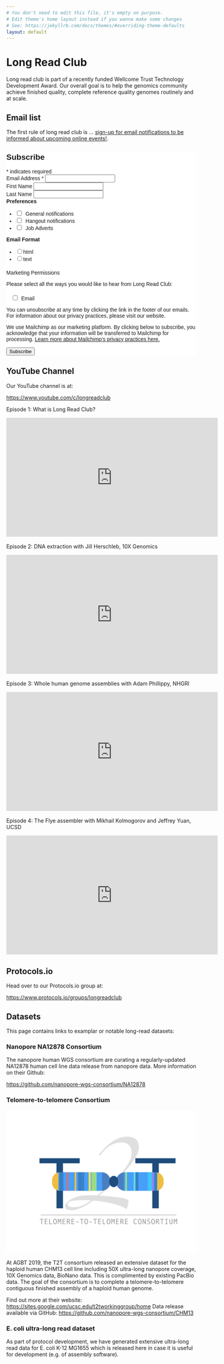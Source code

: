 ```yaml
---
# You don't need to edit this file, it's empty on purpose.
# Edit theme's home layout instead if you wanna make some changes
# See: https://jekyllrb.com/docs/themes/#overriding-theme-defaults
layout: default
---
```


# Long Read Club

Long read club is part of a recently funded Wellcome Trust Technology Development Award. Our overall goal is to help the genomics community achieve finished quality, complete reference quality genomes routinely and at scale.

## Email list

The first rule of long read club is ... <a href="http://eepurl.com/go5sFf">sign-up for email notifications to be informed about upcoming online events!</a>. 

<!-- Begin Mailchimp Signup Form -->
<link href="//cdn-images.mailchimp.com/embedcode/classic-10_7.css" rel="stylesheet" type="text/css">
<style type="text/css">
	#mc_embed_signup{background:#fff; clear:left; font:14px Helvetica,Arial,sans-serif; }
	/* Add your own Mailchimp form style overrides in your site stylesheet or in this style block.
	   We recommend moving this block and the preceding CSS link to the HEAD of your HTML file. */
</style>
<style type="text/css">
	#mc-embedded-subscribe-form input[type=checkbox]{display: inline; width: auto;margin-right: 10px;}
	#mergeRow-gdpr {margin-top: 20px;}
	#mergeRow-gdpr fieldset label {font-weight: normal;}
	#mc-embedded-subscribe-form .mc_fieldset{border:none;min-height: 0px;padding-bottom:0px;}
</style>
<div id="mc_embed_signup">
<form action="https://bham.us20.list-manage.com/subscribe/post?u=4ae68d1d9a5b44fdc7580a367&amp;id=4fac82bdc8" method="post" id="mc-embedded-subscribe-form" name="mc-embedded-subscribe-form" class="validate" target="_blank" novalidate>
    <div id="mc_embed_signup_scroll">
	<h2>Subscribe</h2>
<div class="indicates-required"><span class="asterisk">*</span> indicates required</div>
<div class="mc-field-group">
	<label for="mce-EMAIL">Email Address  <span class="asterisk">*</span>
</label>
	<input type="email" value="" name="EMAIL" class="required email" id="mce-EMAIL">
</div>
<div class="mc-field-group">
	<label for="mce-FNAME">First Name </label>
	<input type="text" value="" name="FNAME" class="" id="mce-FNAME">
</div>
<div class="mc-field-group">
	<label for="mce-LNAME">Last Name </label>
	<input type="text" value="" name="LNAME" class="" id="mce-LNAME">
</div>
<div class="mc-field-group input-group">
    <strong>Preferences </strong>
    <ul><li><input type="checkbox" value="1" name="group[1433][1]" id="mce-group[1433]-1433-0"><label for="mce-group[1433]-1433-0">General notifications</label></li>
<li><input type="checkbox" value="2" name="group[1433][2]" id="mce-group[1433]-1433-1"><label for="mce-group[1433]-1433-1">Hangout notifications</label></li>
<li><input type="checkbox" value="4" name="group[1433][4]" id="mce-group[1433]-1433-2"><label for="mce-group[1433]-1433-2">Job Adverts</label></li>
</ul>
</div>
<div class="mc-field-group input-group">
    <strong>Email Format </strong>
    <ul><li><input type="radio" value="html" name="EMAILTYPE" id="mce-EMAILTYPE-0"><label for="mce-EMAILTYPE-0">html</label></li>
<li><input type="radio" value="text" name="EMAILTYPE" id="mce-EMAILTYPE-1"><label for="mce-EMAILTYPE-1">text</label></li>
</ul>
</div>
<div id="mergeRow-gdpr" class="mergeRow gdpr-mergeRow content__gdprBlock mc-field-group">
    <div class="content__gdpr">
        <label>Marketing Permissions</label>
        <p>Please select all the ways you would like to hear from Long Read Club:</p>
        <fieldset class="mc_fieldset gdprRequired mc-field-group" name="interestgroup_field">
		<label class="checkbox subfield" for="gdpr_18617"><input type="checkbox" id="gdpr_18617" name="gdpr[18617]" value="Y" class="av-checkbox gdpr"><span>Email</span> </label>
        </fieldset>
        <p>You can unsubscribe at any time by clicking the link in the footer of our emails. For information about our privacy practices, please visit our website.</p>
    </div>
    <div class="content__gdprLegal">
        <p>We use Mailchimp as our marketing platform. By clicking below to subscribe, you acknowledge that your information will be transferred to Mailchimp for processing. <a href="https://mailchimp.com/legal/" target="_blank">Learn more about Mailchimp's privacy practices here.</a></p>
    </div>
</div>
	<div id="mce-responses" class="clear">
		<div class="response" id="mce-error-response" style="display:none"></div>
		<div class="response" id="mce-success-response" style="display:none"></div>
	</div>    <!-- real people should not fill this in and expect good things - do not remove this or risk form bot signups-->
    <div style="position: absolute; left: -5000px;" aria-hidden="true"><input type="text" name="b_4ae68d1d9a5b44fdc7580a367_4fac82bdc8" tabindex="-1" value=""></div>
    <div class="clear"><input type="submit" value="Subscribe" name="subscribe" id="mc-embedded-subscribe" class="button"></div>
    </div>
</form>
</div>
<script type='text/javascript' src='//s3.amazonaws.com/downloads.mailchimp.com/js/mc-validate.js'></script><script type='text/javascript'>(function($) {window.fnames = new Array(); window.ftypes = new Array();fnames[0]='EMAIL';ftypes[0]='email';fnames[1]='FNAME';ftypes[1]='text';fnames[2]='LNAME';ftypes[2]='text';fnames[3]='ADDRESS';ftypes[3]='address';fnames[4]='PHONE';ftypes[4]='phone';fnames[5]='BIRTHDAY';ftypes[5]='birthday';}(jQuery));var $mcj = jQuery.noConflict(true);</script>
<!--End mc_embed_signup-->

## YouTube Channel

Our YouTube channel is at:

<https://www.youtube.com/c/longreadclub>

Episode 1: What is Long Read Club?

<iframe width="560" height="315" src="https://www.youtube.com/embed/lNj98pbLPPA" frameborder="0" allow="accelerometer; autoplay; encrypted-media; gyroscope; picture-in-picture" allowfullscreen></iframe>

Episode 2: DNA extraction with Jill Herschleb, 10X Genomics

<iframe width="560" height="315" src="https://www.youtube.com/embed/GlbMKds2RNc" frameborder="0" allow="accelerometer; autoplay; encrypted-media; gyroscope; picture-in-picture" allowfullscreen></iframe>

Episode 3: Whole human genome assemblies with Adam Phillippy, NHGRI

<iframe width="560" height="315" src="https://www.youtube.com/embed/W73yA4nR_Ug" frameborder="0" allow="accelerometer; autoplay; encrypted-media; gyroscope; picture-in-picture" allowfullscreen></iframe>

Episode 4: The Flye assembler with Mikhail Kolmogorov and Jeffrey Yuan, UCSD

<iframe width="560" height="315" src="https://www.youtube.com/embed/It5KXnPBnbg" frameborder="0" allow="accelerometer; autoplay; encrypted-media; gyroscope; picture-in-picture" allowfullscreen></iframe>

## Protocols.io

Head over to our Protocols.io group at:

<https://www.protocols.io/groups/longreadclub>

## Datasets

This page contains links to examplar or notable long-read datasets:

### Nanopore NA12878 Consortium

The nanopore human WGS consortium are curating a regularly-updated NA12878 human cell line
data release from nanopore data. More information on their Github:

<https://github.com/nanopore-wgs-consortium/NA12878>

### Telomere-to-telomere Consortium

![Telomere to telomere consortium logo](assets/t2t.png)

At AGBT 2019, the T2T consortium released an extensive dataset for the haploid human CHM13 cell
line including 50X ultra-long nanopore coverage, 10X Genomics data, BioNano data. This is
complimented by existing PacBio data. The goal of the consortium is to complete a telomere-to-telomere
contiguous finished assembly of a haploid human genome.

Find out more at their website: <https://sites.google.com/ucsc.edu/t2tworkinggroup/home>
Data release available via GitHub: <https://github.com/nanopore-wgs-consortium/CHM13>

### E. coli ultra-long read dataset

As part of protocol development, we have generated extensive ultra-long read data for 
E. coli K-12 MG1655 which is released here in case it is useful for development (e.g.
of assembly software).


